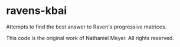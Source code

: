 ravens-kbai
===========
Attempts to find the best answer to Raven's progressive matrices.


This code is the original work of Nathaniel Meyer.  All rights reserved.
